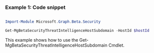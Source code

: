 ### Example 1: Code snippet

```powershell

Import-Module Microsoft.Graph.Beta.Security

Get-MgBetaSecurityThreatIntelligenceHostSubdomain -HostId $hostId

```
This example shows how to use the Get-MgBetaSecurityThreatIntelligenceHostSubdomain Cmdlet.

